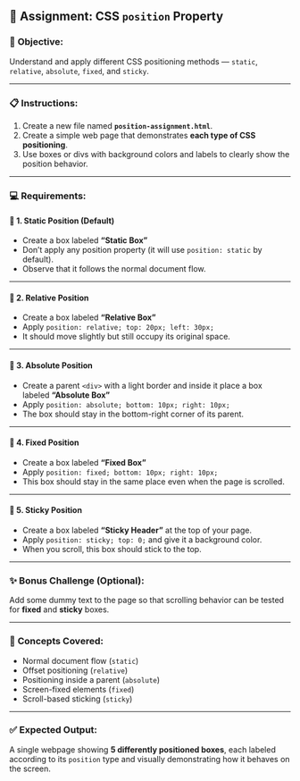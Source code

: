 ## 🧩 **Assignment: CSS `position` Property**

### 🎯 **Objective:**

Understand and apply different CSS positioning methods — `static`, `relative`, `absolute`, `fixed`, and `sticky`.

---

### 📋 **Instructions:**

1. Create a new file named **`position-assignment.html`**.
2. Create a simple web page that demonstrates **each type of CSS positioning**.
3. Use boxes or divs with background colors and labels to clearly show the position behavior.

---

### 💻 **Requirements:**

#### 🔹 **1. Static Position (Default)**

* Create a box labeled **“Static Box”**
* Don’t apply any position property (it will use `position: static` by default).
* Observe that it follows the normal document flow.

---

#### 🔹 **2. Relative Position**

* Create a box labeled **“Relative Box”**
* Apply `position: relative; top: 20px; left: 30px;`
* It should move slightly but still occupy its original space.

---

#### 🔹 **3. Absolute Position**

* Create a parent `<div>` with a light border and inside it place a box labeled **“Absolute Box”**
* Apply `position: absolute; bottom: 10px; right: 10px;`
* The box should stay in the bottom-right corner of its parent.

---

#### 🔹 **4. Fixed Position**

* Create a box labeled **“Fixed Box”**
* Apply `position: fixed; bottom: 10px; right: 10px;`
* This box should stay in the same place even when the page is scrolled.

---

#### 🔹 **5. Sticky Position**

* Create a box labeled **“Sticky Header”** at the top of your page.
* Apply `position: sticky; top: 0;` and give it a background color.
* When you scroll, this box should stick to the top.

---

### ✨ **Bonus Challenge (Optional):**

Add some dummy text to the page so that scrolling behavior can be tested for **fixed** and **sticky** boxes.

---

### 🧠 **Concepts Covered:**

* Normal document flow (`static`)
* Offset positioning (`relative`)
* Positioning inside a parent (`absolute`)
* Screen-fixed elements (`fixed`)
* Scroll-based sticking (`sticky`)

---

### ✅ **Expected Output:**

A single webpage showing **5 differently positioned boxes**, each labeled according to its `position` type and visually demonstrating how it behaves on the screen.
